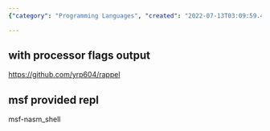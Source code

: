 ```yaml
---
{"category": "Programming Languages", "created": "2022-07-13T03:09:59.458Z", "date": "2022-07-13 03:09:59", "description": "This article discusses a Repl (Read-Eval-Print Loop) for Assembly code with processor flags output, developed by yrp604 and available on the GitHub repository named 'rappel'. Moreover, it introduces an msf provided Repl called 'msf-nasm_shell'.", "modified": "2022-08-18T16:21:32.771Z", "tags": ["asm", "assembly", "hacking", "nasm", "repl", "self-learning"], "title": "Repl For Assembly Code"}

---
```


## with processor flags output

https://github.com/yrp604/rappel

## msf provided repl

msf-nasm_shell
